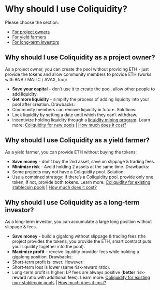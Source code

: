 # Why should I use Coliquidity?

Please choose the section:

- [For project owners](#why-should-i-use-coliquidity-as-a-project-owner)
- [For yield farmers](#why-should-i-use-coliquidity-as-a-yield-farmer)
- [For long-term investors](#why-should-i-use-coliquidity-as-a-long-term-investor)

## Why should I use Coliquidity as a project owner?

As a project owner, you can create the pool without providing ETH - just provide the tokens and allow community members to provide ETH (works with BNB / MATIC / AVAX, too):

- **Save your capital** - don’t use it to create the pool, allow other people to add liquidity.
- **Get more liquidity** - simplify the process of adding liquidity into your pool after creation.
  Drawbacks:
- Community members can remove liquidity in future. Solutions:
- Lock liquidity by setting a date until which they can’t withdraw.
- Incentivize holding liquidity through a [liquidity mining program](FAQ.md#is-liquidity-mining-possible-with-coliquidity).
  Learn more: [Coliquidity for new pools](how-it-works.md#for-new-pools) | [How much does it cost?](pricing.md)

## Why should I use Coliquidity as a yield farmer?

As a yield farmer, you can provide ETH without buying the tokens:

- **Save money** - don’t buy the 2nd asset, save on slippage & trading fees.
- **Minimize risk** - Avoid holding 2 assets at the same time.
  Drawbacks:
- Some projects may not have a Coliquidity pool. Solution:
- Use a combined strategy: if there’s a Coliquidity pool, provide only one token, if not, provide both tokens.
  Learn more: [Coliquidity for existing stablecoin pools](how-it-works.md#for-existing-stablecoin-pools) | [How much does it cost?](pricing.md)

## Why should I use Coliquidity as a long-term investor?

As a long-term investor, you can accumulate a large long position without slippage & fees.

- **Save money** - build a gigalong without slippage & trading fees (the project provides the tokens, you provide the ETH, smart contract puts your liquidity together into the pool).
- **Maximize profit** - receive liquidity provider fees while holding a gigalong position.
  Drawbacks:
- Short-term profit is lower. However:
- Short-term loss is lower (same risk-reward ratio).
- Long-term profit is higher: LP fees are always positive (**better** risk-reward ratio with additional fees).
  Learn more: [Coliquidity for existing non-stablecoin pools](how-it-works.md#for-existing-non-stablecoin-pools) | [How much does it cost?](pricing.md)
